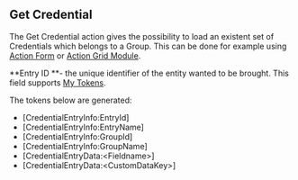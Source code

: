 ## Get Credential

The Get Credential action gives the possibility to load an existent set of Credentials which belongs to a Group. This can be done for example using [Action Form](http://www.dnnsharp.com/dnn/modules/action-form-builder) or [Action Grid Module](http://www.dnnsharp.com/dnn/modules/action-grid-table-data).

**Entry ID **- the unique identifier of the entity wanted to be brought. This field supports [My Tokens](http://www.dnnsharp.com/dnn/modules/my-custom-tokens). 

The tokens below are generated: 

* \[CredentialEntryInfo:EntryId\]
* \[CredentialEntryInfo:EntryName\]
* \[CredentialEntryInfo:GroupId\]
* \[CredentialEntryInfo:GroupName\]
* \[CredentialEntryData:&lt;Fieldname&gt;\] 
* \[CredentialEntryData:&lt;CustomDataKey&gt;\] 



